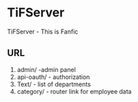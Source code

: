 # TiFServer
TiFServer - This is Fanfic 


## URL
1. admin/ -admin panel
1. api-oauth/ - authorization
1. Text/ - list of departments
1. category/ - router link for employee data




